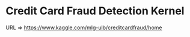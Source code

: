 Credit Card Fraud Detection Kernel
==================================

URL => https://www.kaggle.com/mlg-ulb/creditcardfraud/home